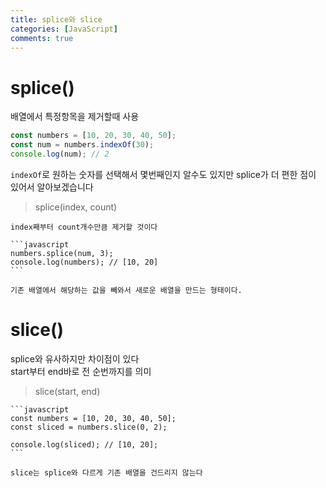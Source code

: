 ```yaml
---
title: splice와 slice
categories: [JavaScript]
comments: true
---
```


# splice()

배열에서 특정항목을 제거할때 사용

```javascript
const numbers = [10, 20, 30, 40, 50];
const num = numbers.indexOf(30);
console.log(num); // 2
```

`indexOf`로 원하는 숫자를 선택해서 몇번째인지 알수도 있지만 splice가 더 편한 점이 있어서 알아보겠습니다

> splice(index, count)

    index째부터 count개수만큼 제거할 것이다

    ```javascript
    numbers.splice(num, 3);
    console.log(numbers); // [10, 20]
    ```

    기존 배열에서 해당하는 값을 빼와서 새로운 배열을 만드는 형태이다.

# slice()

splice와 유사하지만 차이점이 있다  
start부터 end바로 전 순번까지를 의미

> slice(start, end)

    ```javascript
    const numbers = [10, 20, 30, 40, 50];
    const sliced = numbers.slice(0, 2);

    console.log(sliced); // [10, 20];
    ```

    slice는 splice와 다르게 기존 배열을 건드리지 않는다

